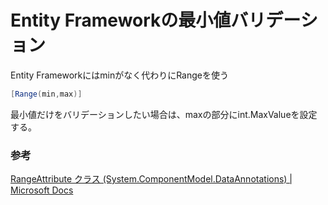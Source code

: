 # Entity Frameworkの最小値バリデーション

Entity Frameworkにはminがなく代わりにRangeを使う

```c#
[Range(min,max)]
```


最小値だけをバリデーションしたい場合は、maxの部分にint.MaxValueを設定する。

### 参考

[RangeAttribute クラス (System\.ComponentModel\.DataAnnotations\) \| Microsoft Docs](https://docs.microsoft.com/ja-jp/dotnet/api/system.componentmodel.dataannotations.rangeattribute?view=netframework-4.8)